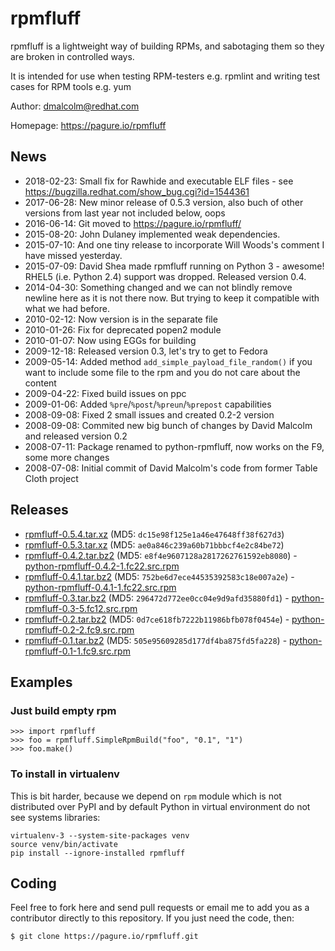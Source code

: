 # rpmfluff #

rpmfluff is a lightweight way of building RPMs, and sabotaging them so they are broken in controlled ways.

It is intended for use when testing RPM-testers e.g. rpmlint and writing test cases for RPM tools e.g. yum

Author: dmalcolm@redhat.com

Homepage: https://pagure.io/rpmfluff

## News ##

 * 2018-02-23: Small fix for Rawhide and executable ELF files - see https://bugzilla.redhat.com/show_bug.cgi?id=1544361
 * 2017-06-28: New minor release of 0.5.3 version, also buch of other versions from last year not included below, oops
 * 2016-06-14: Git moved to https://pagure.io/rpmfluff/
 * 2015-08-20: John Dulaney implemented weak dependencies.
 * 2015-07-10: And one tiny release to incorporate Will Woods's comment I have missed yesterday.
 * 2015-07-09: David Shea made rpmfluff running on Python 3 - awesome! RHEL5 (i.e. Python 2.4) support was dropped. Released version 0.4.
 * 2014-04-30: Something changed and we can not blindly remove newline here as it is not there now. But trying to keep it compatible with what we had before.
 * 2010-02-12: Now version is in the separate file
 * 2010-01-26: Fix for deprecated popen2 module
 * 2010-01-07: Now using EGGs for building
 * 2009-12-18: Released version 0.3, let's try to get to Fedora
 * 2009-05-14: Added method `add_simple_payload_file_random()` if you want to include some file to the rpm and you do not care about the content
 * 2009-04-22: Fixed build issues on ppc
 * 2009-01-06: Added `%pre`/`%post`/`%preun`/`%prepost` capabilities
 * 2008-09-08: Fixed 2 small issues and created 0.2-2 version
 * 2008-09-08: Commited new big bunch of changes by David Malcolm and released version 0.2
 * 2008-07-11: Package renamed to python-rpmfluff, now works on the F9, some more changes
 * 2008-07-08: Initial commit of David Malcolm's code from former Table Cloth project

## Releases ##

 * [rpmfluff-0.5.4.tar.xz](https://releases.pagure.org/rpmfluff/rpmfluff-0.5.4.tar.xz) (MD5: `dc15e98f125e1a46e47648ff38f627d3`)
 * [rpmfluff-0.5.3.tar.xz](https://releases.pagure.org/rpmfluff/rpmfluff-0.5.3.tar.xz) (MD5: `ae0a846c239a60b71bbbcf4e2c84be72`)
 * [rpmfluff-0.4.2.tar.bz2](https://fedorahosted.org/releases/r/p/rpmfluff/rpmfluff-0.4.2.tar.bz2) (MD5: `e8f4e9607128a2817262761592eb8080`) - [python-rpmfluff-0.4.2-1.fc22.src.rpm](https://fedorahosted.org/releases/r/p/rpmfluff/python-rpmfluff-0.4.2-1.fc22.src.rpm)
 * [rpmfluff-0.4.1.tar.bz2](https://fedorahosted.org/releases/r/p/rpmfluff/rpmfluff-0.4.1.tar.bz2) (MD5: `752be6d7ece44535392583c18e007a2e`) - [python-rpmfluff-0.4.1-1.fc22.src.rpm](https://fedorahosted.org/releases/r/p/rpmfluff/python-rpmfluff-0.4.1-1.fc22.src.rpm)
 * [rpmfluff-0.3.tar.bz2](https://fedorahosted.org/releases/r/p/rpmfluff/rpmfluff-0.3.tar.bz2) (MD5: `296472d772ee0cc04e9d9afd35880fd1`) - [python-rpmfluff-0.3-5.fc12.src.rpm](https://fedorahosted.org/releases/r/p/rpmfluff/python-rpmfluff-0.3-5.fc12.src.rpm)
 * [rpmfluff-0.2.tar.bz2](https://fedorahosted.org/releases/r/p/rpmfluff/rpmfluff-0.2.tar.bz2) (MD5: `0d7ce618fb7222b11986bfb078f0454e`) - [python-rpmfluff-0.2-2.fc9.src.rpm](https://fedorahosted.org/releases/r/p/rpmfluff/python-rpmfluff-0.2-2.fc9.src.rpm)
 * [rpmfluff-0.1.tar.bz2](https://fedorahosted.org/releases/r/p/rpmfluff/rpmfluff-0.1.tar.bz2) (MD5: `505e95609285d177df4ba875fd5fa228`) - [python-rpmfluff-0.1-1.fc9.src.rpm](https://fedorahosted.org/releases/r/p/rpmfluff/python-rpmfluff-0.1-1.fc9.src.rpm)

## Examples ##

### Just build empty rpm ###

    >>> import rpmfluff
    >>> foo = rpmfluff.SimpleRpmBuild("foo", "0.1", "1")
    >>> foo.make()

### To install in virtualenv ###

This is bit harder, because we depend on `rpm` module which is not distributed over PyPI and by default Python in virtual environment do not see systems libraries:

    virtualenv-3 --system-site-packages venv
    source venv/bin/activate
    pip install --ignore-installed rpmfluff

## Coding ##

Feel free to fork here and send pull requests or email me to add you as a contributor directly to this repository. If you just need the code, then:

    $ git clone https://pagure.io/rpmfluff.git
